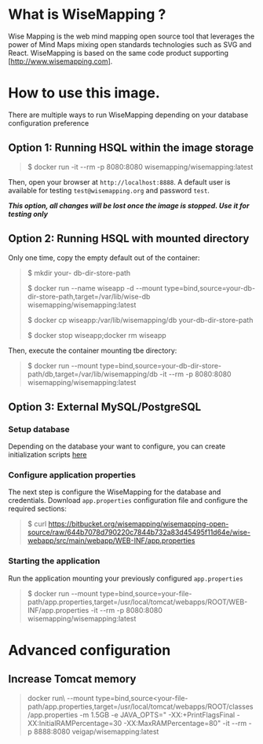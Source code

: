 # What is WiseMapping ?

Wise Mapping is the web mind mapping open source tool that leverages the power of Mind Maps mixing open standards technologies such as SVG and React.
WiseMapping is based on the same code product supporting [http://www.wisemapping.com].

# How to use this image.

There are multiple ways to run WiseMapping depending on your database configuration preference

## Option 1: Running HSQL within the image storage 

> $ docker run -it --rm -p 8080:8080 wisemapping/wisemapping:latest

Then, open your browser at `http://localhost:8888`. A default user is available for testing `test@wisemapping.org` and password `test`.

***This option, all changes will be lost once the image is stopped. Use it for testing only*** 

## Option 2: Running HSQL with mounted directory

Only one time, copy the empty default out of the container:

> $ mkdir your- db-dir-store-path
> 
> $ docker run --name wiseapp -d --mount type=bind,source=your-db-dir-store-path,target=/var/lib/wise-db wisemapping/wisemapping:latest
> 
> $ docker cp wiseapp:/var/lib/wisemapping/db your-db-dir-store-path
> 
> $ docker stop wiseapp;docker rm wiseapp

Then, execute the container mounting tbe directory:

> $ docker run --mount type=bind,source=your-db-dir-store-path/db,target=/var/lib/wisemapping/db -it --rm -p 8080:8080 wisemapping/wisemapping:latest

## Option 3: External MySQL/PostgreSQL

### Setup database

Depending on the database your want to configure, you can create initialization scripts [here](https://bitbucket.org/wisemapping/wisemapping-open-source/src/develop/config/database/)

### Configure application properties

The next step is configure the WiseMapping for the database and credentials. 
Download `app.properties` configuration file and configure the required sections:

> $ curl https://bitbucket.org/wisemapping/wisemapping-open-source/raw/644b7078d790220c7844b732a83d45495f11d64e/wise-webapp/src/main/webapp/WEB-INF/app.properties 

### Starting the application

Run the application mounting your previously configured `app.properties`  

> $ docker run --mount type=bind,source=your-file-path/app.properties,target=/usr/local/tomcat/webapps/ROOT/WEB-INF/app.properties -it --rm -p 8080:8080 wisemapping/wisemapping:latest 

# Advanced configuration

## Increase Tomcat memory
> docker run\ 
> --mount type=bind,source<your-file-path/app.properties,target=/usr/local/tomcat/webapps/ROOT/classes/app.properties
> -m 1.5GB -e JAVA_OPTS=" -XX:+PrintFlagsFinal -XX:InitialRAMPercentage=30 -XX:MaxRAMPercentage=80"
> -it --rm -p 8888:8080 veigap/wisemapping:latest 